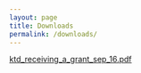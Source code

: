 ```yaml
---
layout: page
title: Downloads
permalink: /downloads/
---
```


[ktd_receiving_a_grant_sep_16.pdf](/raw/master/_downloads/kick_the_dust_application_form_sep_2016-accessible.pdf)
